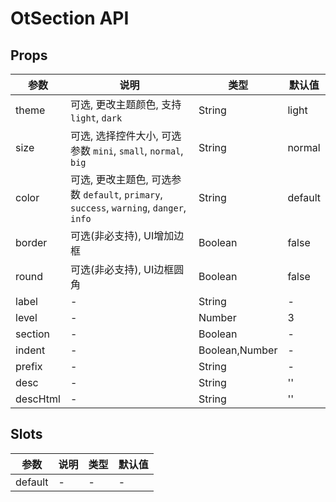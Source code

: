 # OtSection API

## Props

| 参数 | 说明 | 类型 | 默认值 |
| --- | --- | --- | --- |
| theme | 可选, 更改主题颜色, 支持 `light`, `dark` | String | light |
| size | 可选, 选择控件大小, 可选参数 `mini`, `small`, `normal`, `big` | String | normal |
| color | 可选, 更改主题色, 可选参数 `default`, `primary`, `success`, `warning`, `danger`, `info` | String | default |
| border | 可选(非必支持), UI增加边框 | Boolean | false |
| round | 可选(非必支持), UI边框圆角 | Boolean | false |
| label | - | String | - |
| level | - | Number | 3 |
| section | - | Boolean | - |
| indent | - | Boolean,Number | - |
| prefix | - | String | - |
| desc | - | String | '' |
| descHtml | - | String | '' |

## Slots

| 参数 | 说明 | 类型 | 默认值 |
| --- | --- | --- | --- |
| default | - | - | - |

